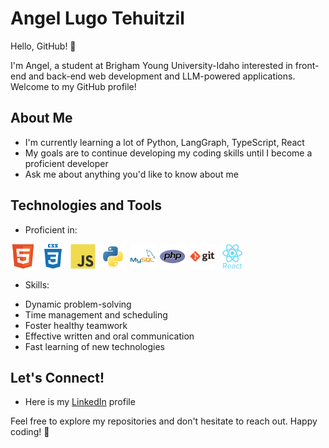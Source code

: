 # Angel Lugo Tehuitzil

Hello, GitHub! 👋

I'm Angel, a student at Brigham Young University-Idaho interested in front-end and back-end web development and LLM-powered applications. Welcome to my GitHub profile!

## About Me

- I'm currently learning a lot of Python, LangGraph, TypeScript, React
- My goals are to continue developing my coding skills until I become a proficient developer
- Ask me about anything you'd like to know about me

## Technologies and Tools

- Proficient in:
<div>
    <img src="https://github.com/devicons/devicon/blob/master/icons/html5/html5-original.svg" title="HTML5" alt="HTML" width="40" height="40"/>&nbsp;
    <img src="https://github.com/devicons/devicon/blob/master/icons/css3/css3-plain-wordmark.svg"  title="CSS3" alt="CSS" width="40" height="40"/>&nbsp;
    <img src="https://github.com/devicons/devicon/blob/master/icons/javascript/javascript-original.svg" title="JavaScript" alt="JavaScript" width="40" height="40"/>&nbsp;
    <img src="https://github.com/devicons/devicon/blob/master/icons/python/python-original.svg" title="Python" **alt="Python" width="40" height="40"/>&nbsp;
    <img src="https://github.com/devicons/devicon/blob/master/icons/mysql/mysql-original-wordmark.svg" title="MySQL" **alt="MySLQ" width="40" height="40"/>&nbsp;
    <img src="https://github.com/devicons/devicon/blob/master/icons/php/php-original.svg" title="PHP" **alt="PHP" width="40" height="40"/>&nbsp;
    <img src="https://github.com/devicons/devicon/blob/master/icons/git/git-original-wordmark.svg" title="Git" **alt="Git" width="40" height="40"/>&nbsp;
    <img src="https://github.com/devicons/devicon/blob/master/icons/react/react-original-wordmark.svg" title="React" alt="React" width="40" height="40"/>&nbsp;
</div>


- Skills:
* Dynamic problem-solving
* Time management and scheduling
* Foster healthy teamwork
* Effective written and oral communication
* Fast learning of new technologies


## Let's Connect!

- Here is my [LinkedIn](www.linkedin.com/in/angel-lugo-tehuitzil) profile

Feel free to explore my repositories and don't hesitate to reach out. Happy coding! 🚀
